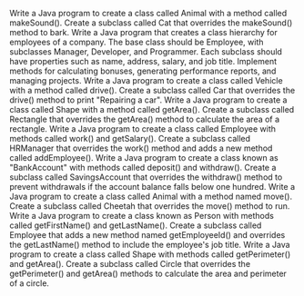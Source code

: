 Write a Java program to create a class called Animal with a method called makeSound(). Create a subclass called Cat that overrides the makeSound() method to bark.
Write a Java program that creates a class hierarchy for employees of a company. The base class should be Employee, with subclasses Manager, Developer, and Programmer. Each subclass should have properties such as name, address, salary, and job title. Implement methods for calculating bonuses, generating performance reports, and managing projects.
Write a Java program to create a class called Vehicle with a method called drive(). Create a subclass called Car that overrides the drive() method to print "Repairing a car".
Write a Java program to create a class called Shape with a method called getArea(). Create a subclass called Rectangle that overrides the getArea() method to calculate the area of a rectangle. 
Write a Java program to create a class called Employee with methods called work() and getSalary(). Create a subclass called HRManager that overrides the work() method and adds a new method called addEmployee().
Write a Java program to create a class known as "BankAccount" with methods called deposit() and withdraw(). Create a subclass called SavingsAccount that overrides the withdraw() method to prevent withdrawals if the account balance falls below one hundred.
Write a Java program to create a class called Animal with a method named move(). Create a subclass called Cheetah that overrides the move() method to run.
Write a Java program to create a class known as Person with methods called getFirstName() and getLastName(). Create a subclass called Employee that adds a new method named getEmployeeId() and overrides the getLastName() method to include the employee's job title.
Write a Java program to create a class called Shape with methods called getPerimeter() and getArea(). Create a subclass called Circle that overrides the getPerimeter() and getArea() methods to calculate the area and perimeter of a circle.